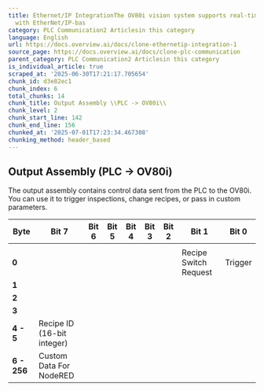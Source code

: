 ```yaml
---
title: Ethernet/IP IntegrationThe OV80i vision system supports real-time communication
  with EtherNet/IP-bas
category: PLC Communication2 Articlesin this category
language: English
url: https://docs.overview.ai/docs/clone-ethernetip-integration-1
source_page: https://docs.overview.ai/docs/clone-plc-communication
parent_category: PLC Communication2 Articlesin this category
is_individual_article: true
scraped_at: '2025-06-30T17:21:17.705654'
chunk_id: d3e82ec1
chunk_index: 6
total_chunks: 14
chunk_title: Output Assembly \\PLC -> OV80i\\
chunk_level: 2
chunk_start_line: 142
chunk_end_line: 156
chunked_at: '2025-07-01T17:23:34.467308'
chunking_method: header_based
---
```


## **Output Assembly \(PLC → OV80i\)**

The output assembly contains control data sent from the PLC to the OV80i. You can use it to trigger inspections, change recipes, or pass in custom parameters.

**Byte**| **Bit 7**| **Bit 6**| **Bit 5**| **Bit 4**| **Bit 3**| **Bit 2**| **Bit 1**| **Bit 0**  
---|---|---|---|---|---|---|---|---  
| | | | | | | |   
**0**| | | | | | |  Recipe Switch Request| Trigger  
**1**| | | | | | | |   
**2**| | | | | | | |   
**3**| | | | | | | |   
**4 - 5**|  Recipe ID \(16-bit integer\)  
**6 - 256**|  Custom Data For NodeRED  
  